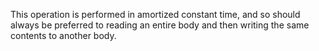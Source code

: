 
This operation is performed in amortized constant time, and so should always be preferred to reading
an entire body and then writing the same contents to another body.

